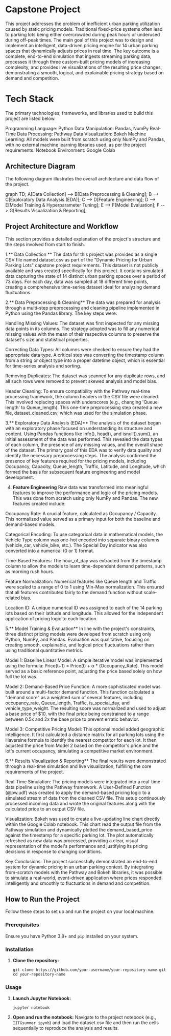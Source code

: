 # Capstone Project
This project addresses the problem of inefficient urban parking utilization caused by static pricing models. Traditional fixed-price systems often lead to parking lots being either overcrowded during peak hours or underused during off-peak times. The main goal of this project was to design and implement an intelligent, data-driven pricing engine for 14 urban parking spaces that dynamically adjusts prices in real time. The key outcome is a complete, end-to-end simulation that ingests streaming parking data, processes it through three custom-built pricing models of increasing complexity, and provides live visualizations of the resulting price changes, demonstrating a smooth, logical, and explainable pricing strategy based on demand and competition.

# Tech Stack
The primary technologies, frameworks, and libraries used to build this project are listed below.

Programming Language: Python
Data Manipulation: Pandas, NumPy
Real-Time Data Processing: Pathway
Data Visualization: Bokeh
Machine Learning: All models were built from scratch using only NumPy and Pandas, with no external machine learning libraries used, as per the project requirements.
Notebook Environment: Google Colab

## Architecture Diagram

The following diagram illustrates the overall architecture and data flow of the project.

graph TD;
    A[Data Collection] --> B[Data Preprocessing & Cleaning];
    B --> C[Exploratory Data Analysis (EDA)];
    C --> D[Feature Engineering];
    D --> E[Model Training & Hyperparameter Tuning];
    E --> F[Model Evaluation];
    F --> G[Results Visualization & Reporting];



## Project Architecture and Workflow

This section provides a detailed explanation of the project's structure and the steps involved from start to finish.

1.** Data Collection **
The data for this project was provided as a single CSV file named dataset.csv as part of the "Dynamic Pricing for Urban Parking Lots" capstone project requirements. This dataset is not publicly available and was created specifically for this project. It contains simulated data capturing the state of 14 distinct urban parking spaces over a period of 73 days. For each day, data was sampled at 18 different time points, creating a comprehensive time-series dataset ideal for analyzing demand fluctuations.

2.** Data Preprocessing & Cleaning**
The data was prepared for analysis through a multi-step preprocessing and cleaning pipeline implemented in Python using the Pandas library. The key steps were:

Handling Missing Values: The dataset was first inspected for any missing data points in its columns. The strategy adopted was to fill any numerical missing values with the mean of their respective columns to preserve the dataset's size and statistical properties.

Correcting Data Types: All columns were checked to ensure they had the appropriate data type. A critical step was converting the timestamp column from a string or object type into a proper datetime object, which is essential for time-series analysis and sorting.

Removing Duplicates: The dataset was scanned for any duplicate rows, and all such rows were removed to prevent skewed analysis and model bias.

Header Cleaning: To ensure compatibility with the Pathway real-time processing framework, the column headers in the CSV file were cleaned. This involved replacing spaces with underscores (e.g., changing 'Queue length' to Queue_length). This one-time preprocessing step created a new file, dataset_cleaned.csv, which was used for the simulation phase.

3.** Exploratory Data Analysis (EDA)**
The analysis of the dataset began with an exploratory phase focused on understanding its structure and content. Using Pandas functions like info(), head(), and isnull().sum(), an initial assessment of the data was performed. This revealed the data types of each column, the presence of any missing values, and the overall shape of the dataset. The primary goal of this EDA was to verify data quality and identify the necessary preprocessing steps. The analysis confirmed the presence of key features required for the pricing models, including Occupancy, Capacity, Queue_length, Traffic, Latitude, and Longitude, which formed the basis for subsequent feature engineering and model development.

4. **Feature Engineering**
Raw data was transformed into meaningful features to improve the performance and logic of the pricing models. This was done from scratch using only NumPy and Pandas. The new features created include:

Occupancy Rate: A crucial feature, calculated as Occupancy / Capacity. This normalized value served as a primary input for both the baseline and demand-based models.

Categorical Encoding: To use categorical data in mathematical models, the Vehicle Type column was one-hot encoded into separate binary columns (vehicle_car, vehicle_bike, etc.). The Special Day indicator was also converted into a numerical (0 or 1) format.

Time-Based Features: The hour_of_day was extracted from the timestamp column to allow the models to learn time-dependent demand patterns, such as morning rush hours.

Feature Normalization: Numerical features like Queue length and Traffic were scaled to a range of 0 to 1 using Min-Max normalization. This ensured that all features contributed fairly to the demand function without scale-related bias.

Location ID: A unique numerical ID was assigned to each of the 14 parking lots based on their latitude and longitude. This allowed for the independent application of pricing logic to each location.

5.** Model Training & Evaluation**
In line with the project's constraints, three distinct pricing models were developed from scratch using only Python, NumPy, and Pandas. Evaluation was qualitative, focusing on creating smooth, explainable, and logical price fluctuations rather than using traditional quantitative metrics.

Model 1: Baseline Linear Model: A simple iterative model was implemented using the formula: Price(t+1) = Price(t) + α * (Occupancy_Rate). This model served as a basic reference point, adjusting the price based solely on how full the lot was.

Model 2: Demand-Based Price Function: A more sophisticated model was built around a multi-factor demand function. This function calculated a "demand score" as a weighted sum of several features, including occupancy_rate, Queue_length, Traffic, is_special_day, and vehicle_type_weight. The resulting score was normalized and used to adjust a base price of $10, with the final price being constrained to a range between 0.5x and 2x the base price to prevent erratic behavior.

Model 3: Competitive Pricing Model: This optional model added geographic intelligence. It first calculated a distance matrix for all parking lots using the Haversine formula to identify the nearest competitor for each lot. It then adjusted the price from Model 2 based on the competitor's price and the lot's current occupancy, simulating a competitive market environment.

6.** Results Visualization & Reporting**
The final results were demonstrated through a real-time simulation and live visualization, fulfilling the core requirements of the project.

Real-Time Simulation: The pricing models were integrated into a real-time data pipeline using the Pathway framework. A User-Defined Function (@pw.udf) was created to apply the demand-based pricing logic to a simulated stream of data from the cleaned CSV file. This setup continuously processed incoming data and wrote the original features along with the calculated price to an output CSV file.

Visualization: Bokeh was used to create a live-updating line chart directly within the Google Colab notebook. This chart read the output file from the Pathway simulation and dynamically plotted the demand_based_price against the timestamp for a specific parking lot. The plot automatically refreshed as new data was processed, providing a clear, visual representation of the model's performance and justifying its pricing decisions in response to changing conditions.

Key Conclusions: The project successfully demonstrated an end-to-end system for dynamic pricing in an urban parking context. By integrating from-scratch models with the Pathway and Bokeh libraries, it was possible to simulate a real-world, event-driven application where prices responded intelligently and smoothly to fluctuations in demand and competition.

## How to Run the Project

Follow these steps to set up and run the project on your local machine.

### Prerequisites

Ensure you have Python 3.8+ and `pip` installed on your system.

### Installation

1.  **Clone the repository:**
    ```
    git clone https://github.com/your-username/your-repository-name.git
    cd your-repository-name
    ```

### Usage

1.  **Launch Jupyter Notebook:**
    ```
    jupyter notebook
    ```

2.  **Open and run the notebook:**
    Navigate to the project notebook (e.g., `IITGsummer.ipynb`) and load the dataset.csv file and then run the cells sequentially to reproduce the analysis and results.
